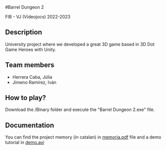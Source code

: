 #Barrel Dungeon 2

FIB - VJ (Videojocs)
2022-2023

## Description
University project where we developed a great 3D game based in 3D Dot Game Heroes with Unity.

## Team members
- Herrera Caba, Júlia 
- Jimeno Ramírez, Iván

## How to play?
Download the /Binary folder and execute the "Barrel Dungeon 2.exe" file.

## Documentation
You can find the project memory (in catalan) in [memoria.pdf](https://github.com/IvanJimenoRamirez/3D-Dot-Game/memoria.pdf) file and a demo tutorial in [demo.avi](https://github.com/IvanJimenoRamirez/3D-Dot-Game/demo.avi)
